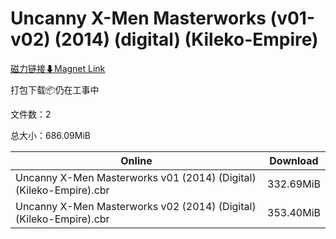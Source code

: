 # Uncanny X-Men Masterworks (v01-v02) (2014) (digital) (Kileko-Empire)

[磁力链接⬇Magnet Link](magnet:?xt=urn:btih:fb52357014433478c357c60e151674519950bbe5&dn=Uncanny%20X-Men%20Masterworks%20%28v01-v02%29%20%282014%29%20%28digital%29%20%28Kileko-Empire%29)

打包下载📦仍在工事中

文件数：2

总大小：686.09MiB

Online | Download
--- | ---
Uncanny X-Men Masterworks v01 (2014) (Digital) (Kileko-Empire).cbr | 332.69MiB
Uncanny X-Men Masterworks v02 (2014) (Digital) (Kileko-Empire).cbr | 353.40MiB